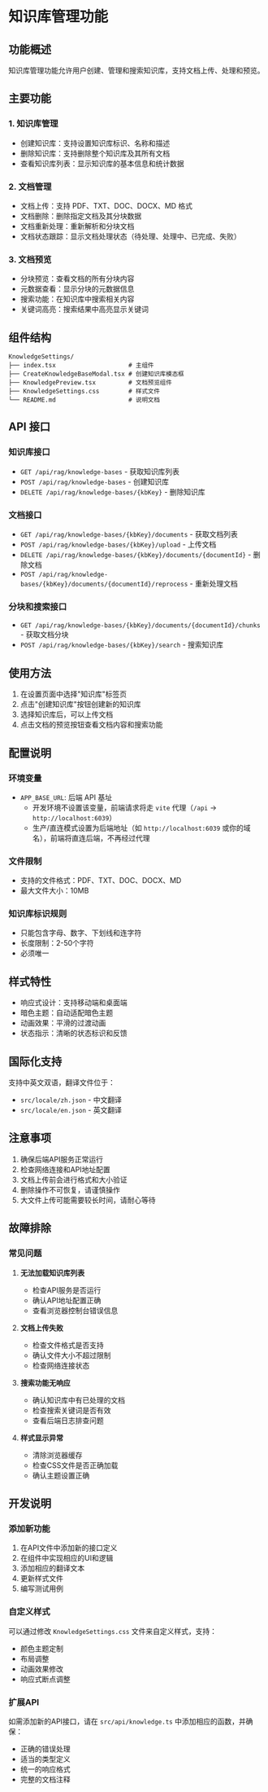 # 知识库管理功能

## 功能概述

知识库管理功能允许用户创建、管理和搜索知识库，支持文档上传、处理和预览。

## 主要功能

### 1. 知识库管理
- 创建知识库：支持设置知识库标识、名称和描述
- 删除知识库：支持删除整个知识库及其所有文档
- 查看知识库列表：显示知识库的基本信息和统计数据

### 2. 文档管理
- 文档上传：支持 PDF、TXT、DOC、DOCX、MD 格式
- 文档删除：删除指定文档及其分块数据
- 文档重新处理：重新解析和分块文档
- 文档状态跟踪：显示文档处理状态（待处理、处理中、已完成、失败）

### 3. 文档预览
- 分块预览：查看文档的所有分块内容
- 元数据查看：显示分块的元数据信息
- 搜索功能：在知识库中搜索相关内容
- 关键词高亮：搜索结果中高亮显示关键词

## 组件结构

```
KnowledgeSettings/
├── index.tsx                    # 主组件
├── CreateKnowledgeBaseModal.tsx # 创建知识库模态框
├── KnowledgePreview.tsx         # 文档预览组件
├── KnowledgeSettings.css        # 样式文件
└── README.md                    # 说明文档
```

## API 接口

### 知识库接口
- `GET /api/rag/knowledge-bases` - 获取知识库列表
- `POST /api/rag/knowledge-bases` - 创建知识库
- `DELETE /api/rag/knowledge-bases/{kbKey}` - 删除知识库

### 文档接口
- `GET /api/rag/knowledge-bases/{kbKey}/documents` - 获取文档列表
- `POST /api/rag/knowledge-bases/{kbKey}/upload` - 上传文档
- `DELETE /api/rag/knowledge-bases/{kbKey}/documents/{documentId}` - 删除文档
- `POST /api/rag/knowledge-bases/{kbKey}/documents/{documentId}/reprocess` - 重新处理文档

### 分块和搜索接口
- `GET /api/rag/knowledge-bases/{kbKey}/documents/{documentId}/chunks` - 获取文档分块
- `POST /api/rag/knowledge-bases/{kbKey}/search` - 搜索知识库

## 使用方法

1. 在设置页面中选择"知识库"标签页
2. 点击"创建知识库"按钮创建新的知识库
3. 选择知识库后，可以上传文档
4. 点击文档的预览按钮查看文档内容和搜索功能

## 配置说明

### 环境变量
- `APP_BASE_URL`: 后端 API 基址
  - 开发环境不设置该变量，前端请求将走 `vite` 代理（`/api` -> `http://localhost:6039`）
  - 生产/直连模式设置为后端地址（如 `http://localhost:6039` 或你的域名），前端将直连后端，不再经过代理

### 文件限制
- 支持的文件格式：PDF、TXT、DOC、DOCX、MD
- 最大文件大小：10MB

### 知识库标识规则
- 只能包含字母、数字、下划线和连字符
- 长度限制：2-50个字符
- 必须唯一

## 样式特性

- 响应式设计：支持移动端和桌面端
- 暗色主题：自动适配暗色主题
- 动画效果：平滑的过渡动画
- 状态指示：清晰的状态标识和反馈

## 国际化支持

支持中英文双语，翻译文件位于：
- `src/locale/zh.json` - 中文翻译
- `src/locale/en.json` - 英文翻译

## 注意事项

1. 确保后端API服务正常运行
2. 检查网络连接和API地址配置
3. 文档上传前会进行格式和大小验证
4. 删除操作不可恢复，请谨慎操作
5. 大文件上传可能需要较长时间，请耐心等待

## 故障排除

### 常见问题

1. **无法加载知识库列表**
   - 检查API服务是否运行
   - 确认API地址配置正确
   - 查看浏览器控制台错误信息

2. **文档上传失败**
   - 检查文件格式是否支持
   - 确认文件大小不超过限制
   - 检查网络连接状态

3. **搜索功能无响应**
   - 确认知识库中有已处理的文档
   - 检查搜索关键词是否有效
   - 查看后端日志排查问题

4. **样式显示异常**
   - 清除浏览器缓存
   - 检查CSS文件是否正确加载
   - 确认主题设置正确

## 开发说明

### 添加新功能
1. 在API文件中添加新的接口定义
2. 在组件中实现相应的UI和逻辑
3. 添加相应的翻译文本
4. 更新样式文件
5. 编写测试用例

### 自定义样式
可以通过修改 `KnowledgeSettings.css` 文件来自定义样式，支持：
- 颜色主题定制
- 布局调整
- 动画效果修改
- 响应式断点调整

### 扩展API
如需添加新的API接口，请在 `src/api/knowledge.ts` 中添加相应的函数，并确保：
- 正确的错误处理
- 适当的类型定义
- 统一的响应格式
- 完整的文档注释
